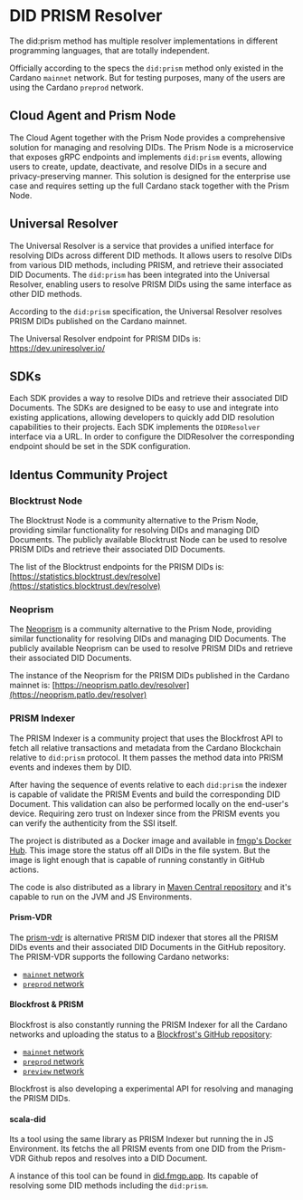 # DID PRISM Resolver

The did:prism method has multiple resolver implementations in different programming languages, that are totally independent.

Officially according to the specs the `did:prism` method only existed in the Cardano `mainnet` network.
But for testing purposes, many of the users are using the Cardano `preprod` network.

## Cloud Agent and Prism Node
The Cloud Agent together with the Prism Node provides a comprehensive solution for managing and resolving DIDs. The Prism Node is a microservice that exposes gRPC endpoints and implements `did:prism` events, allowing users to create, update, deactivate, and resolve DIDs in a secure and privacy-preserving manner.
This solution is designed for the enterprise use case and requires setting up the full Cardano stack together with the Prism Node.

## Universal Resolver
The Universal Resolver is a service that provides a unified interface for resolving DIDs across different DID methods. 
It allows users to resolve DIDs from various DID methods, including PRISM, and retrieve their associated DID Documents.
The `did:prism` has been integrated into the Universal Resolver, enabling users to resolve PRISM DIDs using the same interface as other DID methods.

According to the `did:prism` specification, the Universal Resolver resolves PRISM DIDs published on the Cardano mainnet.

The Universal Resolver endpoint for PRISM DIDs is:
https://dev.uniresolver.io/

## SDKs
Each SDK provides a way to resolve DIDs and retrieve their associated DID Documents. The SDKs are designed to be easy to use and integrate into existing applications, allowing developers to quickly add DID resolution capabilities to their projects.
Each SDK implements the `DIDResolver` interface via a URL. In order to configure the DIDResolver the corresponding endpoint should be set in the SDK configuration.

## Identus Community Project

### Blocktrust Node
The Blocktrust Node is a community alternative to the Prism Node, providing similar functionality for resolving DIDs and managing DID Documents.
The publicly available Blocktrust Node can be used to resolve PRISM DIDs and retrieve their associated DID Documents.

The list of the Blocktrust endpoints for the PRISM DIDs is:
[https://statistics.blocktrust.dev/resolve](https://statistics.blocktrust.dev/resolve)

### Neoprism
The [Neoprism](https://github.com/patextreme/neoprism) is a community alternative to the Prism Node, providing similar functionality for resolving DIDs and managing DID Documents.
The publicly available Neoprism can be used to resolve PRISM DIDs and retrieve their associated DID Documents.

The instance of the Neoprism for the PRISM DIDs published in the Cardano mainnet is:
[https://neoprism.patlo.dev/resolver](https://neoprism.patlo.dev/resolver)

### PRISM Indexer

The PRISM Indexer is a community project that uses the Blockfrost API to fetch all relative transactions and metadata from the Cardano Blockchain relative to `did:prism` protocol.
It them passes the method data into PRISM events and indexes them by DID.

After having the sequence of events relative to each `did:prism` the indexer is capable of validate the PRISM Events and build the corresponding DID Document.
This validation can also be performed locally on the end-user's device. Requiring zero trust on Indexer since from the PRISM events you can verify the authenticity from the SSI itself.

The project is distributed as a Docker image and available in [fmgp's Docker Hub](https://hub.docker.com/repository/docker/fmgp/prism-indexer/general).
This image store the status off all DIDs in the file system. But the image is light enough that is capable of running constantly in GitHub actions.

The code is also distributed as a library in [Maven Central repository](https://mvnrepository.com/repos/central) and it's capable to run on the JVM and JS Environments.

#### Prism-VDR
The [prism-vdr](https://github.com/FabioPinheiro/prism-vdr) is alternative PRISM DID indexer that stores all the PRISM DIDs events and their associated DID Documents in the GitHub repository.
The PRISM-VDR supports the following Cardano networks:
- [`mainnet` network](https://github.com/FabioPinheiro/prism-vdr/tree/main/mainnet/diddoc)
- [`preprod` network](https://github.com/FabioPinheiro/prism-vdr/tree/main/preprod/diddoc)

#### Blockfrost & PRISM 

Blockfrost is also constantly running the PRISM Indexer for all the Cardano networks and uploading the status to a [Blockfrost's GitHub repository](https://github.com/blockfrost/prism-vdr):
- [`mainnet` network](https://github.com/blockfrost/prism-vdr/tree/main/mainnet/diddoc)
- [`preprod` network](https://github.com/blockfrost/prism-vdr/tree/main/preprod/diddoc)
- [`preview` network](https://github.com/blockfrost/prism-vdr/tree/main/preview/diddoc)

Blockfrost is also developing a experimental API for resolving and managing the PRISM DIDs.

#### scala-did

Its a tool using the same library as PRISM Indexer but running the in JS Environment.
Its fetchs the all PRISM events from one DID from the Prism-VDR Github repos and resolves into a DID Document.

A instance of this tool can be found in [did.fmgp.app](https://did.fmgp.app/#/resolver/did:prism:00592a141a4c2bcb7a6aa691750511e2e9b048231820125e15ab70b12a210aae).
Its capable of resolving some DID methods including the `did:prism`.
